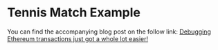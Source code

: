 # Tennis Match Example
You can find the accompanying blog post on the follow link: [Debugging Ethereum transactions just got a whole lot easier!](https://blog.tenderly.co/debugging-ethereum-transactions-just-got-a-whole-lot-easier/)
